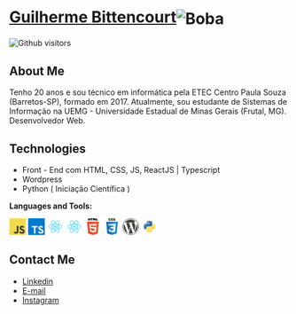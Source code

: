  # <a href="https://www.linkedin.com/in/guilherme-corr%C3%AAa-2762621b6/">Guilherme Bittencourt</a><img align="center" alt="Boba" height="60" width="80" src="https://media.tenor.com/images/b14cf031a0bb952d5782fb318307af52/tenor.gif">
 
 
![Github visitors](https://komarev.com/ghpvc/?username=bittenks&color=7159c0&style=flat-square)
## About Me
Tenho 20 anos e sou técnico em informática pela ETEC Centro Paula Souza (Barretos-SP), formado em 2017. Atualmente, sou estudante de Sistemas de Informação na UEMG - Universidade Estadual de Minas Gerais (Frutal, MG). 
<br>
Desenvolvedor Web.

## Technologies
- Front - End com HTML, CSS, JS, ReactJS | Typescript 
- Wordpress
- Python ( Iniciação Científica )

**Languages and Tools:**  

<code><img height="30" src="https://raw.githubusercontent.com/github/explore/80688e429a7d4ef2fca1e82350fe8e3517d3494d/topics/javascript/javascript.png"></code>
<code><img height="30" src="https://raw.githubusercontent.com/github/explore/80688e429a7d4ef2fca1e82350fe8e3517d3494d/topics/typescript/typescript.png"></code>
<code><img height="30" src="https://raw.githubusercontent.com/github/explore/80688e429a7d4ef2fca1e82350fe8e3517d3494d/topics/react/react.png"></code>
<code><img height="30" src="https://raw.githubusercontent.com/github/explore/80688e429a7d4ef2fca1e82350fe8e3517d3494d/topics/react-native/react-native.png"></code>
<code><img height="30" src="https://raw.githubusercontent.com/github/explore/80688e429a7d4ef2fca1e82350fe8e3517d3494d/topics/html/html.png"></code>
<code><img height="30" src="https://raw.githubusercontent.com/github/explore/80688e429a7d4ef2fca1e82350fe8e3517d3494d/topics/css/css.png"></code>
<code><img height="30" src="https://raw.githubusercontent.com/github/explore/80688e429a7d4ef2fca1e82350fe8e3517d3494d/topics/wordpress/wordpress.png"></code>
<code><img height="30" src="https://raw.githubusercontent.com/github/explore/80688e429a7d4ef2fca1e82350fe8e3517d3494d/topics/python/python.png"></code>


##  Contact Me
- <a href="https://www.linkedin.com/in/guilherme-corr%C3%AAa-2762621b6/">Linkedin</a>
- <a href="mailto:guilhermebittencourtcorrea@gmail.com">E-mail</a>
- <a href="https://instagram.com/bittenks_">Instagram </a>
</div>
